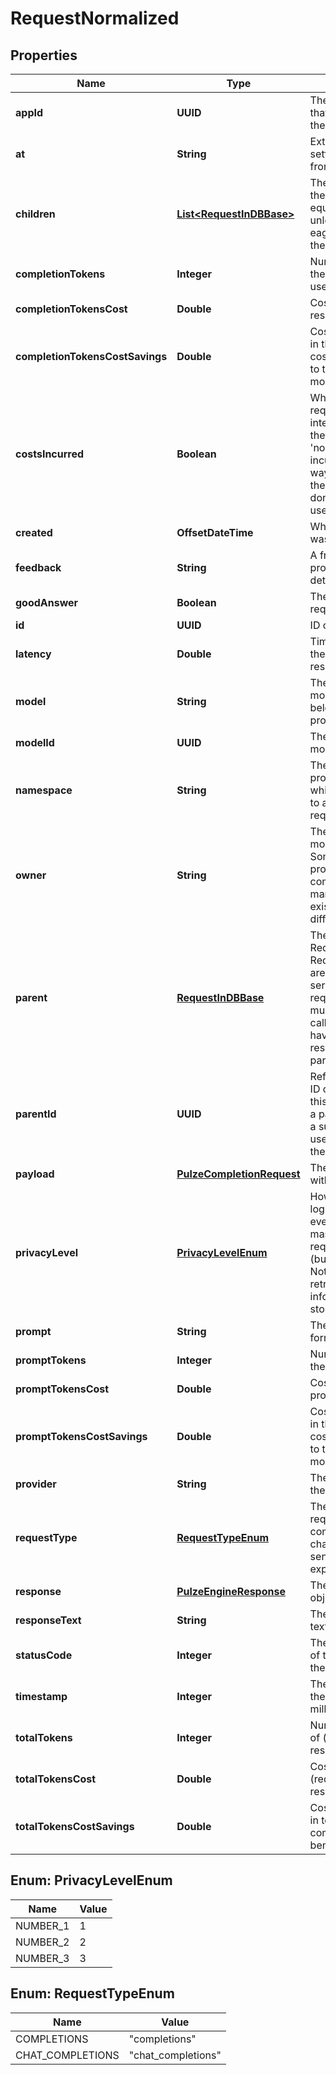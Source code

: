 

# RequestNormalized


## Properties

| Name | Type | Description | Notes |
|------------ | ------------- | ------------- | -------------|
|**appId** | **UUID** | The ID of the app that performed the request |  [optional] |
|**at** | **String** | Extra model settings inferred from namespace |  [optional] |
|**children** | [**List&lt;RequestInDBBase&gt;**](RequestInDBBase.md) | The children of the Request. Will equal None unless you use eager loading in the query |  [optional] |
|**completionTokens** | **Integer** | Number of tokens the response used |  |
|**completionTokensCost** | **Double** | Cost (in $) of the response |  |
|**completionTokensCostSavings** | **Double** | Cost (in $) saved in the completion costs comparison to the benchmark model |  |
|**costsIncurred** | **Boolean** | When a request requires multiple intermediate calls, they are stored as &#39;no costs incurred&#39; -- that way we can store the costs, but don&#39;t charge the user |  [optional] |
|**created** | **OffsetDateTime** | When the request was performed |  [optional] |
|**feedback** | **String** | A free text providing more detailed feedback |  [optional] |
|**goodAnswer** | **Boolean** | The rating for the request |  [optional] |
|**id** | **UUID** | ID of the request |  |
|**latency** | **Double** | Time it took for the LLM to respond |  [optional] |
|**model** | **String** | The name of the model. Can belong to many providers |  |
|**modelId** | **UUID** | The ID of the model used |  |
|**namespace** | **String** | The name of the provider&#39;s model which was used to answer the request |  [optional] |
|**owner** | **String** | The owner of the model. Sometimes, for a provider/model combination, many instances exist, trained on different data |  [optional] |
|**parent** | [**RequestInDBBase**](RequestInDBBase.md) | The parent of the Request, if any. Requests which are part of a series of sub-requests (like multiple LLM calls, or RAG) will have the final, resulting Log as parent. |  [optional] |
|**parentId** | **UUID** | Reference to the ID of the parent of this log. A log has a parent when it&#39;s a subrequest used to retrieve the final answer. |  [optional] |
|**payload** | [**PulzeCompletionRequest**](PulzeCompletionRequest.md) | The payload sent with the request |  [optional] |
|**privacyLevel** | [**PrivacyLevelEnum**](#PrivacyLevelEnum) | How much is logged? 1: everything, 2: mask request+response (but show log), 3: Not visible, not retrievable, no information stored. |  [optional] |
|**prompt** | **String** | The prompt in text format |  [optional] |
|**promptTokens** | **Integer** | Number of tokens the request used |  |
|**promptTokensCost** | **Double** | Cost (in $) of the prompt |  |
|**promptTokensCostSavings** | **Double** | Cost (in $) saved in the prompt costs comparison to the benchmark model |  |
|**provider** | **String** | The provider for the model. |  [optional] |
|**requestType** | [**RequestTypeEnum**](#RequestTypeEnum) | The type of request (text completion or chat) the user sends and expects back |  [optional] |
|**response** | [**PulzeEngineResponse**](PulzeEngineResponse.md) | The response object |  |
|**responseText** | **String** | The response in text format |  [optional] |
|**statusCode** | **Integer** | The status code of the request to the AI model |  [optional] |
|**timestamp** | **Integer** | The timestamp of the request, in milliseconds |  |
|**totalTokens** | **Integer** | Number of tokens of (request + response) |  |
|**totalTokensCost** | **Double** | Cost (in $) of the (request + response) |  |
|**totalTokensCostSavings** | **Double** | Cost (in $) saved in total, in comparison to the benchmark model |  |



## Enum: PrivacyLevelEnum

| Name | Value |
|---- | -----|
| NUMBER_1 | 1 |
| NUMBER_2 | 2 |
| NUMBER_3 | 3 |



## Enum: RequestTypeEnum

| Name | Value |
|---- | -----|
| COMPLETIONS | &quot;completions&quot; |
| CHAT_COMPLETIONS | &quot;chat_completions&quot; |



